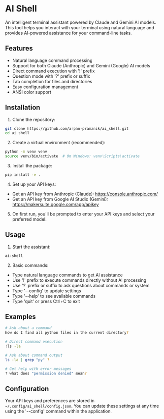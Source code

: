 # AI Shell

An intelligent terminal assistant powered by Claude and Gemini AI models. This tool helps you interact with your terminal using natural language and provides AI-powered assistance for your command-line tasks.

## Features

- Natural language command processing
- Support for both Claude (Anthropic) and Gemini (Google) AI models
- Direct command execution with '!' prefix
- Question mode with '?' prefix or suffix
- Tab completion for files and directories
- Easy configuration management
- ANSI color support

## Installation

1. Clone the repository:
```bash
git clone https://github.com/arpan-pramanik/ai_shell.git
cd ai_shell
```

2. Create a virtual environment (recommended):
```bash
python -m venv venv
source venv/bin/activate  # On Windows: venv\Scripts\activate
```

3. Install the package:
```bash
pip install -e .
```

4. Set up your API keys:
- Get an API key from Anthropic (Claude): https://console.anthropic.com/
- Get an API key from Google AI Studio (Gemini): https://makersuite.google.com/app/apikey

5. On first run, you'll be prompted to enter your API keys and select your preferred model.

## Usage

1. Start the assistant:
```bash
ai-shell
```

2. Basic commands:
- Type natural language commands to get AI assistance
- Use '!' prefix to execute commands directly without AI processing
- Use '?' prefix or suffix to ask questions about commands or system
- Type '--config' to update settings
- Type '--help' to see available commands
- Type 'quit' or press Ctrl+C to exit

## Examples

```bash
# Ask about a command
how do I find all python files in the current directory?

# Direct command execution
!ls -la

# Ask about command output
ls -la | grep "py" ?

# Get help with error messages
? what does "permission denied" mean?
```

## Configuration

Your API keys and preferences are stored in `~/.config/ai_shell/config.json`. You can update these settings at any time using the '--config' command within the application.
